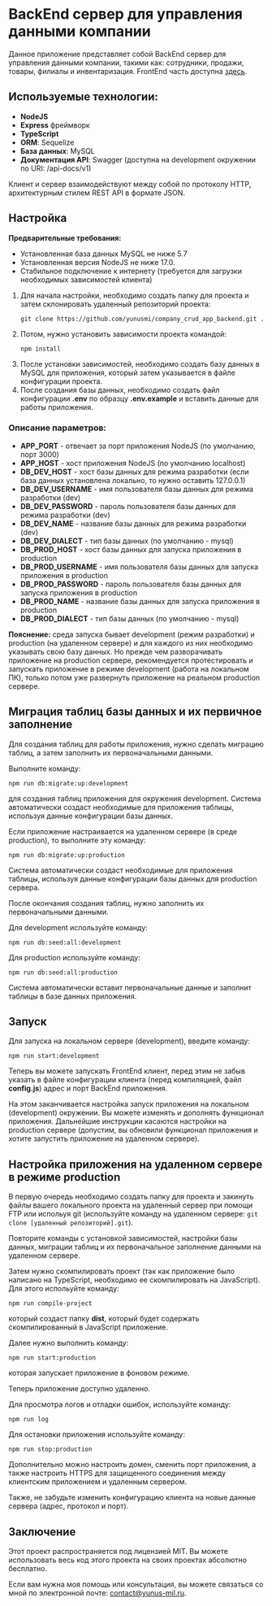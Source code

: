 <h1>BackEnd сервер для управления данными компании</h1>

<p>Данное приложение представляет собой BackEnd сервер для управления данными компании, такими как: сотрудники, продажи, товары, филиалы и инвентаризация. FrontEnd часть доступна <a href="https://github.com/yunusmi/company_crud_app_front_end/blob/master/README_RU.md">здесь</a>.</p>

<h2>Используемые технологии:</h2>
<ul>
  <li><strong>NodeJS</strong></li>
  <li><strong>Express</strong> фреймворк</li>
  <li><strong>TypeScript</strong></li>
  <li><strong>ORM</strong>: Sequelize</li>
  <li><strong>База данных</strong>: MySQL</li>
  <li><strong>Документация API</strong>: Swagger (доступна на development окружении по URI: /api-docs/v1)</li>
</ul>

<p>Клиент и сервер взаимодействуют между собой по протоколу HTTP, архитектурным стилем REST API в формате JSON.</p>

<h2>Настройка</h2>

<p><strong>Предварительные требования:</strong></p>
<ul>
  <li>Установленная база данных MySQL не ниже 5.7</li>
  <li>Установленная версия NodeJS не ниже 17.0.</li>
  <li>Стабильное подключение к интернету (требуется для загрузки необходимых зависимостей клиента)</li>
</ul>

<ol>
  <li>Для начала настройки, необходимо создать папку для проекта и затем склонировать удаленный репозиторий проекта:
    <pre><code>git clone https://github.com/yunusmi/company_crud_app_backend.git .</code></pre>
    </li>
  <li>Потом, нужно установить зависимости проекта командой: 
  <pre><code>npm install</code></pre>
  </li>
  <li>После установки зависимостей, необходимо создать базу данных в MySQL для приложения, который затем указывается в файле конфигурации проекта.</li>
  <li>После создания базы данных, необходимо создать файл конфигурации <b>.env</b> по образцу <b>.env.example</b> и вставить данные для работы приложения.</li>
</ol>

<h3>Описание параметров:</h3>
<ul>
  <li><strong>APP_PORT</strong> - отвечает за порт приложения NodeJS (по умолчанию, порт 3000)</li>
  <li><strong>APP_HOST</strong> - хост приложения NodeJS (по умолчанию localhost)</li>

  <li><strong>DB_DEV_HOST</strong> - хост базы данных для режима разработки (если база данных установлена локально, то нужно оставить 127.0.0.1)</li>
  <li><strong>DB_DEV_USERNAME</strong> - имя пользователя базы данных для режима разработки (dev)</li>
  <li><strong>DB_DEV_PASSWORD</strong> - пароль пользователя базы данных для режима разработки (dev)</li>
  <li><strong>DB_DEV_NAME</strong> - название базы данных для режима разработки (dev)</li>
  <li><strong>DB_DEV_DIALECT</strong> - тип базы данных (по умолчанию - mysql)</li>

  <li><strong>DB_PROD_HOST</strong> - хост базы данных для запуска приложения в production</li>
  <li><strong>DB_PROD_USERNAME</strong> - имя пользователя базы данных для запуска приложения в production</li>
  <li><strong>DB_PROD_PASSWORD</strong> - пароль пользователя базы данных для запуска приложения в production</li>
  <li><strong>DB_PROD_NAME</strong> - название базы данных для запуска приложения в production</li>
  <li><strong>DB_PROD_DIALECT</strong> - тип базы данных (по умолчанию - mysql)</li>
</ul>

<p><b>Пояснение:</b> среда запуска бывает development (режим разработки) и production (на удаленном сервере) и для каждого из них необходимо указывать свою базу данных. Но прежде чем разворачивать приложение на production сервере, рекомендуется протестировать и запускать приложение в режиме development (работа на локальном ПК), только потом уже развернуть приложение на реальном production сервере.</p>

<h2>Миграция таблиц базы данных и их первичное заполнение</h2>

<p>Для создания таблиц для работы приложения, нужно сделать миграцию таблиц, а затем заполнить их первоначальными данными.</p>

<p>Выполните команду:</p>

<pre><code>npm run db:migrate:up:development</code></pre>

<p>для создания таблиц приложения для окружения development. Система автоматически создаст необходимые для приложения таблицы, используя данные конфигурации базы данных.</p>

<p>Если приложение настраивается на удаленном сервере (в среде production), то выполните эту команду:</p>

<pre><code>npm run db:migrate:up:production</code></pre>

<p>Система автоматически создаст необходимые для приложения таблицы, используя данные конфигурации базы данных для production сервера.</p>

<p>После окончания создания таблиц, нужно заполнить их первоначальными данными.</p>

<p>Для development используйте команду:</p>

<pre><code>npm run db:seed:all:development</code></pre>

<p>Для production используйте команду:</p>

<pre><code>npm run db:seed:all:production</code></pre>

<p>Система автоматически вставит первоначальные данные и заполнит таблицы в базе данных приложения.</p>

<h2>Запуск</h2>

<p>Для запуска на локальном сервере (development), введите команду:</p>

<pre><code>npm run start:development</code></pre>

<p>Теперь вы можете запускать FrontEnd клиент, перед этим не забыв указать в файле конфигурации клиента (перед компиляцией, файл <b>config.js</b>) адрес и порт BackEnd приложения.</p>

<p>На этом заканчивается настройка запуск приложения на локальном (development) окружении. Вы можете изменять и дополнять функционал приложения. Дальнейшие инструкции касаются настройки на production сервере (допустим, вы обновили функционал приложения и хотите запустить приложение на удаленном сервере).</p>

<h2>Настройка приложения на удаленном сервере в режиме production</h2>

<p>В первую очередь необходимо создать папку для проекта и закинуть файлы вашего локального проекта на удаленный сервер при помощи FTP или испольуя git (используйте команду на удаленном сервере: <code>git clone [удаленный репозиторий].git</code>).</p>

<p>Повторите команды с установкой зависимостей, настройки базы данных, миграции таблиц и их первоначальное заполнение данными на удаленном сервере.</p>

<p>Затем нужно скомпилировать проект (так как приложение было написано на TypeScript, необходимо ее скомпилировать на JavaScript). Для этого испольуйте команду:</p>

<pre><code>npm run compile-project</code></pre>

<p>который создаст папку <b>dist</b>, который будет содержать скомпилированный в JavaScript приложение.</p>

<p>Далее нужно выполнить команду:</p>

<pre><code>npm run start:production</code></pre>

<p>которая запускает приложение в фоновом режиме.</p>

<p>Теперь приложение доступно удаленно.</p>

<p>Для просмотра логов и отладки ошибок, используйте команду:</p>

<pre><code>npm run log</code></pre>

<p>Для остановки приложения используйте команду:</p>

<pre><code>npm run stop:production</code></pre>

<p>Дополнительно можно настроить домен, сменить порт приложения, а также настроить HTTPS для защищенного соединения между клиентским приложением и удаленным сервером.</p>

<p>Также, не забудьте изменить конфигурацию клиента на новые данные сервера (адрес, протокол и порт).</p>

<h2>Заключение</h2>

<p>Этот проект распространяется под лицензией MIT. Вы можете использовать весь код этого проекта на своих проектах абсолютно бесплатно.</p>

<p>Если вам нужна моя помощь или консультация, вы можете связаться со мной по электронной почте: <a href="mailto:contact@yunus-mil.ru">contact@yunus-mil.ru</a>.</p>
